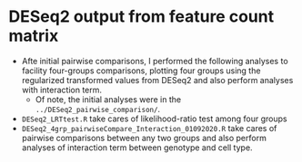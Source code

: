 # DESeq2 output from feature count matrix
- Afte initial pairwise comparisons, I performed the following analyses to facility four-groups comparisons, plotting four groups using the regularized transformed values from DESeq2 and also perform analyses with interaction term.
  - Of note, the initial analyses were in the `../DESeq2_pairwise_comparison/`.
- `DESeq2_LRTtest.R` take cares of likelihood-ratio test among four groups
- `DESeq2_4grp_pairwiseCompare_Interaction_01092020.R` take cares of pairwise comparisons between any two groups and also perform analyses of interaction term between genotype and cell type.
